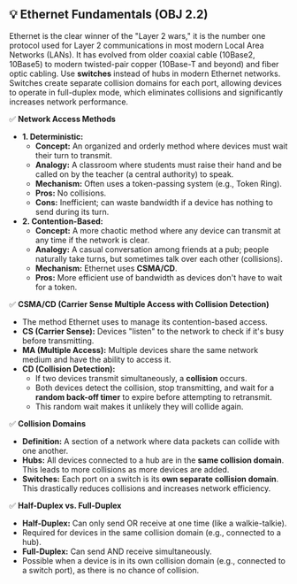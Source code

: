 ## 💡 Ethernet Fundamentals (OBJ 2.2)

Ethernet is the clear winner of the "Layer 2 wars," it is the number one protocol used for Layer 2 communications in most modern Local Area Networks (LANs). It has evolved from older coaxial cable (10Base2, 10Base5) to modern twisted-pair copper (10Base-T and beyond) and fiber optic cabling. Use **switches** instead of hubs in modern Ethernet networks. Switches create separate collision domains for each port, allowing devices to operate in full-duplex mode, which eliminates collisions and significantly increases network performance.

✅ **Network Access Methods**
- **1. Deterministic:**
  - **Concept:** An organized and orderly method where devices must wait their turn to transmit.
  - **Analogy:** A classroom where students must raise their hand and be called on by the teacher (a central authority) to speak.
  - **Mechanism:** Often uses a token-passing system (e.g., Token Ring).
  - **Pros:** No collisions.
  - **Cons:** Inefficient; can waste bandwidth if a device has nothing to send during its turn.
- **2. Contention-Based:**
  - **Concept:** A more chaotic method where any device can transmit at any time if the network is clear.
  - **Analogy:** A casual conversation among friends at a pub; people naturally take turns, but sometimes talk over each other (collisions).
  - **Mechanism:** Ethernet uses **CSMA/CD**.
  - **Pros:** More efficient use of bandwidth as devices don't have to wait for a token.

✅ **CSMA/CD (Carrier Sense Multiple Access with Collision Detection)**
- The method Ethernet uses to manage its contention-based access.
- **CS (Carrier Sense):** Devices "listen" to the network to check if it's busy before transmitting.
- **MA (Multiple Access):** Multiple devices share the same network medium and have the ability to access it.
- **CD (Collision Detection):**
  - If two devices transmit simultaneously, a **collision** occurs.
  - Both devices detect the collision, stop transmitting, and wait for a **random back-off timer** to expire before attempting to retransmit.
  - This random wait makes it unlikely they will collide again.

✅ **Collision Domains**
- **Definition:** A section of a network where data packets can collide with one another.
- **Hubs:** All devices connected to a hub are in the **same collision domain**. This leads to more collisions as more devices are added.
- **Switches:** Each port on a switch is its **own separate collision domain**. This drastically reduces collisions and increases network efficiency.

✅ **Half-Duplex vs. Full-Duplex**
- **Half-Duplex:** Can only send OR receive at one time (like a walkie-talkie).
- Required for devices in the same collision domain (e.g., connected to a hub).
- **Full-Duplex:** Can send AND receive simultaneously.
- Possible when a device is in its own collision domain (e.g., connected to a switch port), as there is no chance of collision.